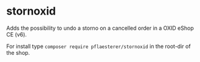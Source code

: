 # stornoxid
Adds the possibility to undo a storno on a cancelled order in a OXID eShop CE (v6).

For install type `composer require pflaesterer/stornoxid` in the root-dir of the shop.
